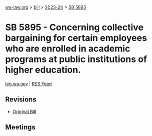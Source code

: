 [wa-law.org](/) > [bill](/bill/) > [2023-24](/bill/2023-24/) > [SB 5895](/bill/2023-24/sb/5895/)

# SB 5895 - Concerning collective bargaining for certain employees who are enrolled in academic programs at public institutions of higher education.
[leg.wa.gov](https://app.leg.wa.gov/billsummary?BillNumber=5895&Year=2023&Initiative=false) | [RSS Feed](./rss.xml)

## Revisions
* [Original Bill](1/)

## Meetings